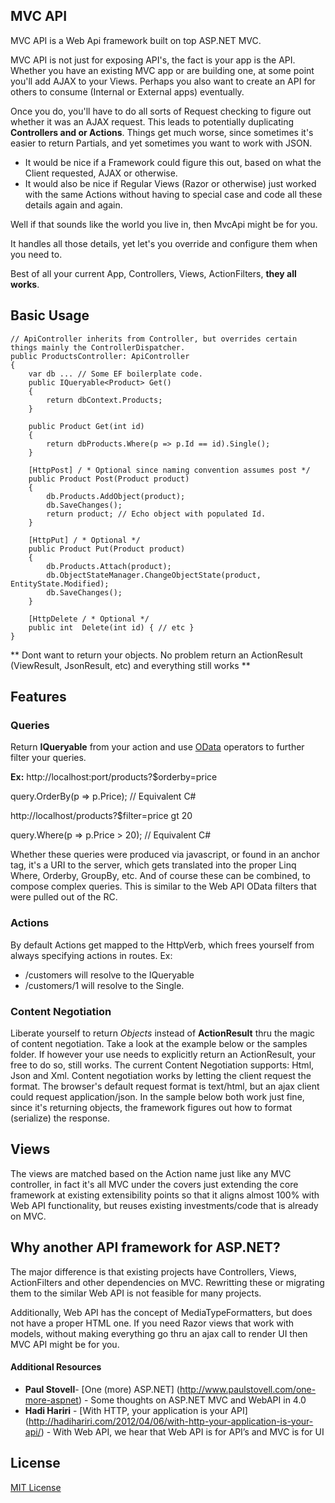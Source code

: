 MVC API
-------

MVC API is a Web Api framework built on top ASP.NET MVC.

MVC API is not just for exposing API's, the fact is your app is the API.
Whether you have an existing MVC app or are building one, at some point you'll add AJAX to your Views. 
Perhaps you also want to create an API for others to consume (Internal or External apps) eventually.

Once you do, you'll have to do all sorts of Request checking to figure out whether it was an AJAX request. 
This leads to potentially duplicating **Controllers and or Actions**. 
Things get much worse, since sometimes it's easier to return Partials, and yet sometimes you want to work with JSON.
* It would be nice if a Framework could figure this out, based on what the Client requested, AJAX or otherwise.
* It would also be nice if Regular Views (Razor or otherwise) just worked with the same Actions without
having to special case and code all these details again and again.

Well if that sounds like the world you live in, then MvcApi might be for you. 

It handles all those details, yet let's you override and configure them when you need to.

Best of all your current App, Controllers, Views, ActionFilters, **they all works**.

Basic Usage
-----------

    // ApiController inherits from Controller, but overrides certain things mainly the ControllerDispatcher.
    public ProductsController: ApiController
    {
        var db ... // Some EF boilerplate code.
        public IQueryable<Product> Get()
        {
            return dbContext.Products; 
        }
        
        public Product Get(int id)
        {
            return dbProducts.Where(p => p.Id == id).Single();    
        }
        
        [HttpPost] / * Optional since naming convention assumes post */
        public Product Post(Product product)
        {
            db.Products.AddObject(product);	
            db.SaveChanges();
            return product; // Echo object with populated Id.
        }
        
        [HttpPut] / * Optional */
        public Product Put(Product product)
        {
            db.Products.Attach(product);
            db.ObjectStateManager.ChangeObjectState(product, EntityState.Modified);
            db.SaveChanges();
        }
        
        [HttpDelete / * Optional */
        public int  Delete(int id) { // etc }
    }

** Dont want to return your objects. No problem return an ActionResult (ViewResult, JsonResult, etc) and everything still works **
    
Features
--------
### Queries
Return **IQueryable** from your action and use [OData](http://www.odata.org/) operators to further filter your queries.

**Ex:** 
http://localhost:port/products?$orderby=price 

query.OrderBy(p => p.Price); // Equivalent C#

http://localhost/products?$filter=price gt 20

query.Where(p => p.Price > 20); // Equivalent C#

Whether these queries were produced via javascript, or found in an anchor tag, it's a URI to the server, which gets translated into the proper Linq Where, Orderby, GroupBy, etc. And of course these can be combined, to compose complex queries.
This is similar to the Web API OData filters that were pulled out of the RC.

### Actions
By default Actions get mapped to the HttpVerb, which frees yourself from always specifying actions in routes.
Ex: 
* /customers will resolve to the IQueryable 
* /customers/1 will resolve to the Single.

### Content Negotiation
Liberate yourself to return *Objects* instead of **ActionResult** thru the magic of content negotiation. Take a look at the example below or the samples folder.
If however your use needs to explicitly return an ActionResult, your free to do so, still works. The current Content Negotiation supports: Html, Json and Xml.
Content negotiation works by letting the client request the format. The browser's default request format is text/html, but an ajax client could request application/json. 
In the sample below both work just fine, since it's returning objects, the framework figures out how to format (serialize) the response.

Views
-----
The views are matched based on the Action name just like any MVC controller, in fact it's all MVC under the covers just extending the core framework at existing extensibility points so that it aligns almost 100% with Web API functionality, but reuses existing investments/code that is already on MVC.

Why another API framework for ASP.NET?
-----------------------------------------

The major difference is that existing projects have Controllers, Views, ActionFilters and other dependencies on MVC. 
Rewritting these or migrating them to the similar Web API is not feasible for many projects.

Additionally, Web API has the concept of MediaTypeFormatters, but does not have a proper HTML one. 
If you need Razor views that work with models, without making everything go thru an ajax call to render UI then MVC API might be for you.

#### Additional Resources
* __Paul Stovell__- [One (more) ASP.NET] (http://www.paulstovell.com/one-more-aspnet) - Some thoughts on ASP.NET MVC and WebAPI in 4.0 
* __Hadi Hariri__ - [With HTTP, your application is your API] (http://hadihariri.com/2012/04/06/with-http-your-application-is-your-api/) - With Web API, we hear that Web API is for API’s and MVC is for UI

## License
[MIT License](https://github.com/dax70/MvcApi/blob/master/LICENSE.md)
